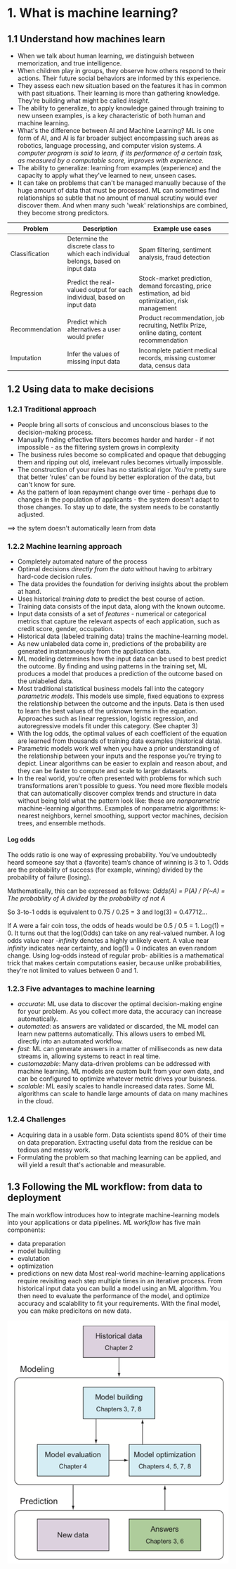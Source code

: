 # 1. What is machine learning?

## 1.1 Understand how machines learn
- When we talk about human learning, we distinguish between memorization, and true intelligence.
- When children play in groups, they observe how others respond to their actions. Their future social behaviors are informed by this experience.
- They assess each new situation based on the features it has in common with past situations. Their learning is more than gathering knowledge. They're building what might be called *insight*.
- The ability to generalize, to apply knowledge gained through training to new unseen examples, is a key characteristic of both human and machine learning.
- What's the difference between AI and Machine Learning? ML is one form of AI, and AI is far broader subject encompassing such areas as robotics, language processing, and computer vision systems. *A computer program is said to learn, if its performance of a certain task, as measured by a computable score, improves with experience.*
- The ability to generalize: learning from examples (experience) and the capacity to apply what they've learned to new, unseen cases.
- It can take on problems that can't be managed manually because of the huge amount of data that must be processed. ML can sometimes find relationships so subtle that no amount of manual scrutiny would ever discover them. And when many such 'weak' relationships are combined, they become strong predictors.

Problem | Description | Example use cases
--- | --- | ---
Classification | Determine the discrete class to which each individual belongs, based on input data | Spam filtering, sentiment analysis, fraud detection
Regression | Predict the real-valued output for each individual, based on input data | Stock-market prediction, demand forcasting, price estimation, ad bid optimization, risk management
Recommendation | Predict which alternatives a user would prefer | Product recommendation, job recruiting, Netflix Prize, online dating, content recommendation
Imputation | Infer the values of missing input data | Incomplete patient medical records, missing customer data, census data

## 1.2 Using data to make decisions
### 1.2.1 Traditional approach
- People bring all sorts of conscious and unconscious biases to the decision-making process.
- Manually finding effective filters becomes harder and harder - if not impossible - as the filtering system grows in complexity
- The business rules become so complicated and opaque that debugging them and ripping out old, irrelevant rules becomes virtually impossible.
- The construction of your rules has no statistical rigor. You're pretty sure that better 'rules' can be found by better exploration of the data, but can't know for sure.
- As the pattern of loan repayment change over time - perhaps due to changes in the population of applicants - the system doesn't adapt to those changes. To stay up to date, the system needs to be constantly  adjusted.

==> the sytem doesn't automatically learn from data

### 1.2.2 Machine learning approach
- Completely automated nature of the process
- Optimal decisions *directly from the data* without having to arbitrary hard-code decision rules.
- The data provides the foundation for deriving insights about the problem at hand.
- Uses historical *training data* to predict the best course of action.
- Training data consists of the input data, along with the known outcome.
- Input data consists of a set of *features* - numerical or categorical metrics that capture the relevant aspects of each application, such as credit score, gender, occupation.
- Historical data (labeled training data) trains the machine-learning model.
- As new unlabeled data come in, predictions of the probability are generated instantaneously from the application data.
- ML modeling determines how the input data can be used to best predict the outcome. By finding and using patterns in the training set, ML produces a model that produces a prediction of the outcome based on the unlabeled data.
- Most traditional statistical business models fall into the category *parametric models*. This models use simple, fixed equations to express the relationship between the outcome and the inputs. Data is then used to learn the best values of the unknown terms in the equation. Approaches such as linear regression, logistic regression, and autoregressive models fit under this category. (See chapter 3)
- With the log odds, the optimal values of each coefficient of the equation are learned from thousands of training data examples (historical data).
- Parametric models work well when you have a prior understanding of the relationship between your inputs and the response you're trying to depict. Linear algorithms can be easier to explain and reason about, and they can be faster to compute and scale to larger datasets.
- In the real world, you're often presented with problems for which such transformations aren't possible to guess. You need more flexible models that can automatically discover complex trends and structure in data without being told what the pattern look like: these are *nonparametric* machine-learning algorithms. Examples of nonparametric algorithms: k-nearest neighbors, kernel smoothing, support vector machines, decision trees, and ensemble methods.

#### Log odds
The odds ratio is one way of expressing probability. You’ve undoubtedly heard someone say that a (favorite) team’s chance of winning is 3 to 1. Odds are the probability of success (for example, winning) divided by the probability of failure (losing).

Mathematically, this can be expressed as follows:
*Odds(A) = P(A) / P(~A) = The probability of A divided by the probability of not A*

So 3-to-1 odds is equivalent to 0.75 / 0.25 = 3 and log(3) = 0.47712...

If A were a fair coin toss, the odds of heads would be 0.5 / 0.5 = 1. Log(1) = 0. It turns out that the log(Odds) can take on any real-valued number. A log odds value near *-infinity* denotes a highly unlikely event. A value near *infinity* indicates near certainty, and log(1) = 0 indicates an even random change. Using log-odds instead of regular prob- abilities is a mathematical trick that makes certain computations easier, because unlike probabilities, they’re not limited to values between 0 and 1.

### 1.2.3 Five advantages to machine learning
- *accurate*: ML use data to discover the optimal decision-making engine for your problem. As you collect more data, the accuracy can increase automatically.
- *automated*: as answers are validated or discarded, the ML model can learn new patterns automatically. This allows users to embed ML directly into an automated workflow.
- *fast*: ML can generate answers in a matter of milliseconds as new data streams in, allowing systems to react in real time.
- *customazable*: Many data-driven problems can be addressed with machine learning. ML models are custom built from your own data, and can be configured to optimize whatever metric drives your buisness.
- *scalable*: ML easily scales to handle increased data rates. Some ML algorithms can scale to handle large amounts of data on many machines in the cloud.

### 1.2.4 Challenges
- Acquiring data in a usable form. Data scientists spend 80% of their time on data preparation. Extracting useful data from the residue can be tedious and messy work.
- Formulating the problem so that maching learning can be applied, and will yield a result that's actionable and measurable.


## 1.3 Following the ML workflow: from data to deployment
The main workflow introduces how to integrate machine-learning models into your applications or data pipelines.
*ML workflow* has five main components:
- data preparation
- model building
- evalutation
- optimization
- predictions on new data
Most real-world machine-learning applications require revisiting each step multiple times in an iterative process.
From historical input data you can build a model using an ML algorithm. You then need to evaluate the performance of the model, and optimize accuracy and scalability to fit your requirements. With the final model, you can make predicitons on new data.


![Workflow ML systems](https://github.com/philippewanner/book-notes/blob/master/real-world-machine-learning-media/figure-1.7.png)
      
